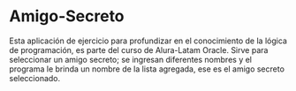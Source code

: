 # Amigo-Secreto
Esta aplicación de ejercicio para profundizar en el conocimiento de la lógica de programación, es parte del curso de Alura-Latam Oracle. Sirve para seleccionar un amigo secreto; se ingresan diferentes nombres y el programa le brinda un nombre de la lista agregada, ese es el amigo secreto seleccionado.
